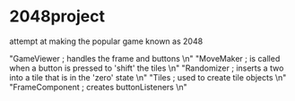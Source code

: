 # 2048project
attempt at making the popular game known as 2048

"GameViewer ; handles the frame and buttons \n"
"MoveMaker ; is called when a button is pressed to 'shift' the tiles \n"
"Randomizer ; inserts a two into a tile that is in the 'zero' state \n"
"Tiles ; used to create tile objects \n"
"FrameComponent ; creates buttonListeners \n"
